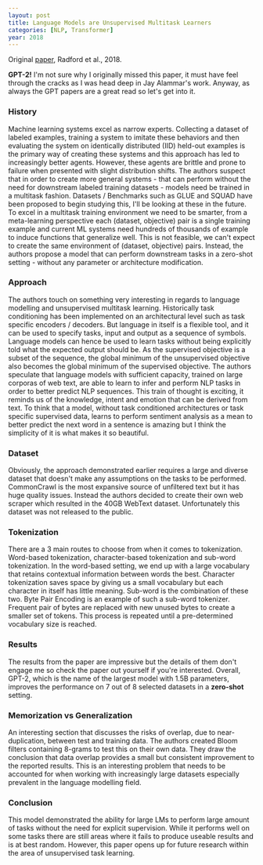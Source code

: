 ```yaml
---
layout: post
title: Language Models are Unsupervised Multitask Learners
categories: [NLP, Transformer]
year: 2018
---
```


Original [paper](https://d4mucfpksywv.cloudfront.net/better-language-models/language_models_are_unsupervised_multitask_learners.pdf), Radford et al., 2018.

**GPT-2!** I'm not sure why I originally missed this paper, it must have feel through the cracks as I was head deep in Jay Alammar's work. Anyway, as always the GPT papers are a great read so let's get into it.

### History

Machine learning systems excel as narrow experts. Collecting a dataset of labeled examples, training a system to imitate these behaviors and then evaluating the system on identically distributed (IID) held-out examples is the primary way of creating these systems and this approach has led to increasingly better agents. However, these agents are brittle and prone to failure when presented with slight distribution shifts. The authors suspect that in order to create more general systems - that can perform without the need for downstream labeled training datasets - models need be trained in a multitask fashion. Datasets / Benchmarks such as GLUE and SQUAD have been proposed to begin studying this, I'll be looking at these in the future. To excel in a multitask training environment we need to be smarter, from a meta-learning perspective each (dataset, objective) pair is a single training example and current ML systems need hundreds of thousands of example to induce functions that generalize well. This is not feasible, we can't expect to create the same environment of (dataset, objective) pairs. Instead, the authors propose a model that can perform downstream tasks in a zero-shot setting - without any parameter or architecture modification. 

### Approach

The authors touch on something very interesting in regards to language modelling and unsupervised multitask learning. Historically task conditioning has been implemented on an architectural level such as task specific encoders / decoders. But language in itself is a flexible tool, and it can be used to specify tasks, input and output as a sequence of symbols. Language models can hence be used to learn tasks without being explicitly told what the expected output should be. As the supervised objective is a subset of the sequence, the global minimum of the unsupervised objective also becomes the global minimum of the supervised objective. The authors speculate that language models with sufficient capacity, trained on large corporas of web text, are able to learn to infer and perform NLP tasks in order to better predict NLP sequences. This train of thought is exciting, it reminds us of the knowledge, intent and emotion that can be derived from text. To think that a model, without task conditioned architectures or task specific supervised data, learns to perform sentiment analysis as a mean to better predict the next word in a sentence is amazing but I think the simplicity of it is what makes it so beautiful. 

### Dataset

Obviously, the approach demonstrated earlier requires a large and diverse dataset that doesn't make any assumptions on the tasks to be performed. CommonCrawl is the most expansive source of unfiltered text but it has huge quality issues. Instead the authors decided to create their own web scraper which resulted in the 40GB WebText dataset. Unfortunately this dataset was not released to the public. 

### Tokenization

There are a 3 main routes to choose from when it comes to tokenization. Word-based tokenization, character-based tokenization and sub-word tokenization. In the word-based setting, we end up with a large vocabulary that retains contextual information between words the best. Character tokenization saves space by giving us a small vocabulary but each character in itself has little meaning. Sub-word is the combination of these two. Byte Pair Encoding is an example of such a sub-word tokenizer. Frequent pair of bytes are replaced with new unused bytes to create a smaller set of tokens. This process is repeated until a pre-determined vocabulary size is reached. 

### Results
The results from the paper are impressive but the details of them don't engage me so check the paper out yourself if you're interested. Overall, GPT-2, which is the name of the largest model with 1.5B parameters, improves the performance on 7 out of 8 selected datasets in a **zero-shot** setting. 

### Memorization vs Generalization 

An interesting section that discusses the risks of overlap, due to near-duplication, between test and training data. The authors created Bloom filters containing 8-grams to test this on their own data. They draw the conclusion that data overlap provides a small but consistent improvement to the reported results. This is an interesting problem that needs to be accounted for when working with increasingly large datasets especially prevalent in the language modelling field. 

### Conclusion

This model demonstrated the ability for large LMs to perform large amount of tasks without the need for explicit supervision. While it performs well on some tasks there are still areas where it fails to produce useable results and is at best random. However, this paper opens up for future research within the area of unsupervised task learning. 


